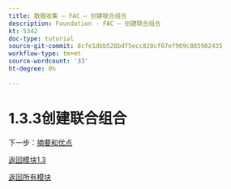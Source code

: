 ```yaml
---
title: 数据收集 — FAC — 创建联合组合
description: Foundation - FAC — 创建联合组合
kt: 5342
doc-type: tutorial
source-git-commit: 8cfe1dbb528bdf5ecc828cf67ef969c885982435
workflow-type: tm+mt
source-wordcount: '33'
ht-degree: 0%

---
```


# 1.3.3创建联合组合

下一步：[摘要和优点](./summary.md)

[返回模块1.3](./fac.md)

[返回所有模块](../../../overview.md)
